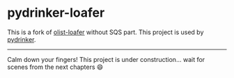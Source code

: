 # pydrinker-loafer

This is a fork of [olist-loafer](https://github.com/olist/olist-loafer) without SQS part. This project is used by [pydrinker](https://github.com/pydrinker/pydrinker).

---

Calm down your fingers! This project is under construction... wait for scenes from the next chapters :smile:
